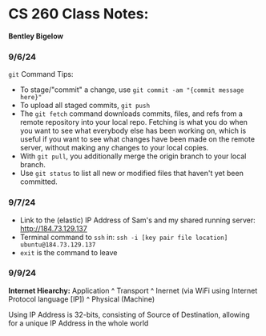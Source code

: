 # CS 260 Class Notes:
**Bentley Bigelow**

### 9/6/24
`git` Command Tips:
- To stage/"commit" a change, use `git commit -am "{commit message here}"`
- To upload all staged commits, `git push`
- The `git fetch` command downloads commits, files, and refs from a remote repository into your local repo. Fetching is what you do when you want to see what everybody else has been working on, which is useful if you want to see what changes have been made on the remote server, without making any changes to your local copies.
- With `git pull`, you additionally merge the origin branch to your local branch. 
- Use `git status` to list all new or modified files that haven't yet been committed.

### 9/7/24
- Link to the (elastic) IP Address of Sam's and my shared running server: http://184.73.129.137
- Terminal command to `ssh` in: `ssh -i [key pair file location] ubuntu@184.73.129.137`
- `exit` is the command to leave

### 9/9/24
**Internet Hiearchy:**
Application
^ Transport
 ^ Inernet (via WiFi using Internet Protocol language [IP])
  ^ Physical (Machine)

Using IP Address is 32-bits, consisting of Source of Destination, allowing for a unique IP Address in the whole world